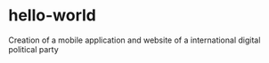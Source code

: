 # hello-world
Creation of a mobile application and website of a international digital political party
